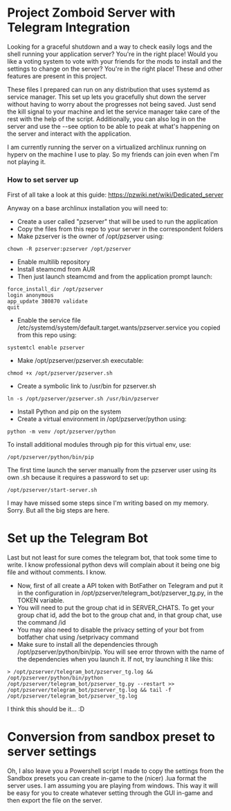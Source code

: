 # Project Zomboid Server with Telegram Integration

Looking for a graceful shutdown and a way to check easily logs and the shell running your application server? You're in the right place!
Would you like a voting system to vote with your friends for the mods to install and the settings to change on the server? You're in the right place!
These and other features are present in this project.

These files I prepared can run on any distribution that uses systemd as service manager. This set up lets you gracefully shut down the server without having to worry about the progresses not being saved. Just send the kill signal to your machine and let the service manager take care of the rest with the help of the script. Additionally, you can also log in on the server and use the --see option to be able to peak at what's happening on the server and interact with the application.

I am currently running the server on a virtualized archlinux running on hyperv on the machine I use to play. So my friends can join even when I'm not playing it.

### How to set server up
First of all take a look at this guide: https://pzwiki.net/wiki/Dedicated_server

Anyway on a base archlinux installation you will need to:

- Create a user called "pzserver" that will be used to run the application
- Copy the files from this repo to your server in the correspondent folders
- Make pzserver is the owner of /opt/pzserver using:

```
chown -R pzserver:pzserver /opt/pzserver
```
- Enable multilib repository
- Install steamcmd from AUR
- Then just launch steamcmd and from the application prompt launch:

```
force_install_dir /opt/pzserver
login anonymous
app_update 380870 validate
quit
```
- Enable the service file /etc/systemd/system/default.target.wants/pzserver.service you copied from this repo using:

```
systemtcl enable pzserver
```
- Make /opt/pzserver/pzserver.sh executable:

```
chmod +x /opt/pzserver/pzserver.sh
```
- Create a symbolic link to /usr/bin for pzserver.sh

```
ln -s /opt/pzserver/pzserver.sh /usr/bin/pzserver
```
- Install Python and pip on the system
- Create a virtual environment in /opt/pzserver/python using:

```
python -m venv /opt/pzserver/python
```
To install additional modules through pip for this virtual env, use:

```
/opt/pzserver/python/bin/pip
```
The first time launch the server manually from the pzserver user using its own .sh because it requires a password to set up:

```
/opt/pzserver/start-server.sh
```
I may have missed some steps since I'm writing based on my memory. Sorry. But all the big steps are here.

# Set up the Telegram Bot

Last but not least for sure comes the telegram bot, that took some time to write. I know professional python devs will complain about it being one big file and without comments. I know.

- Now, first of all create a API token with BotFather on Telegram and put it in the configuration in /opt/pzserver/telegram_bot/pzserver_tg.py, in the TOKEN variable.
- You will need to put the group chat id in SERVER_CHATS. To get your group chat id, add the bot to the group chat and, in that group chat, use the command /id 
- You may also need to disable the privacy setting of your bot from botfather chat using /setprivacy command
- Make sure to install all the dependencies through /opt/pzserver/python/bin/pip. You will see error thrown with the name of the dependencies when you launch it. If not, try launching it like this:

```
> /opt/pzserver/telegram_bot/pzserver_tg.log && /opt/pzserver/python/bin/python /opt/pzserver/telegram_bot/pzserver_tg.py --restart >> /opt/pzserver/telegram_bot/pzserver_tg.log && tail -f /opt/pzserver/telegram_bot/pzserver_tg.log
```
I think this should be it... :D

# Conversion from sandbox preset to server settings

Oh, I also leave you a Powershell script I made to copy the settings from the Sandbox presets you can create in-game to the (nicer) .lua format the server uses. I am assuming you are playing from windows.
This way it will be easy for you to create whatever setting through the GUI in-game and then export the file on the server.

